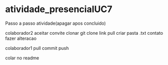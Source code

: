 # atividade_presencialUC7

Passo a passo atividade(apagar apos concluido)

colaborador2 
aceitar convite
clonar git clone link
pull
criar pasta .txt contato
fazer alteracao

colaborador1
pull
commit
push

colar no readme 
